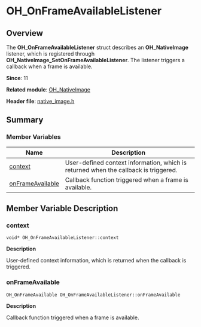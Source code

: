 # OH_OnFrameAvailableListener


## Overview

The **OH_OnFrameAvailableListener** struct describes an **OH_NativeImage** listener, which is registered through **OH_NativeImage_SetOnFrameAvailableListener**. The listener triggers a callback when a frame is available.

**Since**: 11

**Related module**: [OH_NativeImage](_o_h___native_image.md)

**Header file**: [native_image.h](native__image_8h.md)

## Summary


### Member Variables

| Name| Description|
| -------- | -------- |
| [context](#context) | User-defined context information, which is returned when the callback is triggered.|
| [onFrameAvailable](#onframeavailable) | Callback function triggered when a frame is available.|


## Member Variable Description


### context

```
void* OH_OnFrameAvailableListener::context
```

**Description**

User-defined context information, which is returned when the callback is triggered.


### onFrameAvailable

```
OH_OnFrameAvailable OH_OnFrameAvailableListener::onFrameAvailable
```

**Description**

Callback function triggered when a frame is available.
